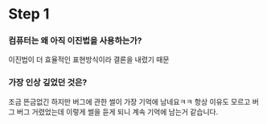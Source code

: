 # Step 1
### 컴퓨터는 왜 아직 이진법을 사용하는가?
이진법이 더 효율적인 표현방식이라 결론을 내렸기 때문

### 가장 인상 깊었던 것은?
조금 뜬금없긴 하지만 버그에 관한 썰이 가장 기억에 남네요ㅋㅋ 항상 이유도 모르고 버그 버그 거렸었는데 이렇게 썰을 듣게 되니 계속 기억에 남는거 같습니다.
